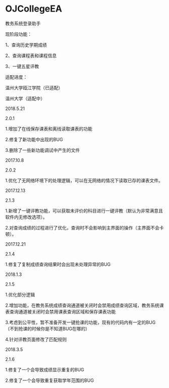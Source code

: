 # OJCollegeEA
教务系统登录助手

现阶段功能：

1、查询历史学期成绩

2、查询课程表和课程信息

3、一键五星评教

适配进度：

温州大学瓯江学院（已适配）

温州大学（适配中）

2018.5.21

2.0.1

1.增加了在线保存课表和离线读取课表的功能

2.修复了新功能中出现的BUG

3.删除了一些新功能调试中产生的文件

2017.10.8

2.0.2

1.优化了无网络环境下的处理逻辑，可以在无网络的情况下读取已存的课表文件。

2017.12.13

2.1.3

1.新增了一键评教功能，可以获取未评价的科目进行一键评教（默认为非常满意且软件内无修改选项）。

2.对查询成绩的过程进行了优化，查询时不会影响到主界面的操作（主界面不会卡顿）。

2017.12.21

2.1.4

1.修复了复制成绩查询结果时会出现未处理异常的BUG

2018.1.3

2.1.5

1.优化部分逻辑

2.增加功能，在教务系统成绩查询通道被关闭时会禁用成绩查询区域，教务系统课表查询通道被关闭时会禁用课表查询区域和保存课表功能

3.考虑到公平性，暂不准备开发一键抢课的功能，现有的代码内有一定的BUG（不到抢课的时候你是不知道BUG在哪的）

4.针对评教页面修改了匹配规则

2018.3.5

2.1.6

1.修复了一个会导致成绩显示重复的BUG

2.修复了一个会导致重复获取学年范围的BUG
